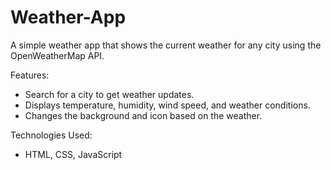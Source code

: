 # Weather-App
A simple weather app that shows the current weather for any city using the OpenWeatherMap API.

Features:
- Search for a city to get weather updates.
- Displays temperature, humidity, wind speed, and weather conditions.
- Changes the background and icon based on the weather.

Technologies Used:
- HTML, CSS, JavaScript
